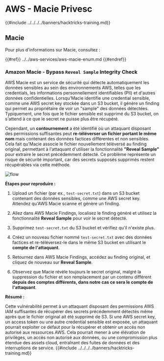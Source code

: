 # AWS - Macie Privesc

{{#include ../../../../banners/hacktricks-training.md}}

## Macie

Pour plus d'informations sur Macie, consultez :

{{#ref}}
../../aws-services/aws-macie-enum.md
{{#endref}}

### Amazon Macie - Bypass `Reveal Sample` Integrity Check

AWS Macie est un service de sécurité qui détecte automatiquement les données sensibles au sein des environnements AWS, telles que les credentials, les informations personnellement identifiables (PII) et d'autres données confidentielles. Lorsqu'Macie identifie une credential sensible, comme une AWS secret key stockée dans un S3 bucket, il génère un finding qui permet au propriétaire de voir un "sample" des données détectées. Typiquement, une fois que le fichier sensible est supprimé du S3 bucket, on s'attend à ce que le secret ne puisse plus être récupéré.

Cependant, un **contournement** a été identifié où un attaquant disposant des permissions suffisantes peut **re-téléverser un fichier portant le même nom** mais contenant des données factices différentes et non sensibles. Cela fait qu'Macie associe le fichier nouvellement téléversé au finding original, permettant à l'attaquant d'utiliser la fonctionnalité **"Reveal Sample"** pour extraire le secret précédemment détecté. Ce problème représente un risque de sécurité important, car des secrets supposés supprimés restent récupérables via cette méthode.

![flow](https://github.com/user-attachments/assets/7b83f2d3-1690-41f1-98cc-05ccd0154a66)

**Étapes pour reproduire :**

1. Upload un fichier (par ex., `test-secret.txt`) dans un S3 bucket contenant des données sensibles, comme une AWS secret key. Attendez qu'AWS Macie scanne et génère un finding.

2. Allez dans AWS Macie Findings, localisez le finding généré et utilisez la fonctionnalité **Reveal Sample** pour voir le secret détecté.

3. Supprimez `test-secret.txt` du S3 bucket et vérifiez qu'il n'existe plus.

4. Créez un nouveau fichier nommé `test-secret.txt` avec des données factices et re-téléversez-le dans le même S3 bucket en utilisant le **compte de l'attaquant**.

5. Retournez dans AWS Macie Findings, accédez au finding original, et cliquez de nouveau sur **Reveal Sample**.

6. Observez que Macie révèle toujours le secret original, malgré la suppression du fichier et son remplacement par un contenu différent **depuis des comptes différents, dans notre cas ce sera le compte de l'attaquant**.

**Résumé :**

Cette vulnérabilité permet à un attaquant disposant des permissions AWS IAM suffisantes de récupérer des secrets précédemment détectés même après que le fichier original ait été supprimé de S3. Si une AWS secret key, un access token ou une autre credential sensible est exposée, un attaquant pourrait exploiter ce défaut pour la récupérer et obtenir un accès non autorisé aux ressources AWS. Cela pourrait mener à une élévation de privilèges, un accès non autorisé aux données, ou une compromission plus étendue des assets cloud, entraînant des fuites de données et des interruptions de service.
{{#include ../../../../banners/hacktricks-training.md}}
